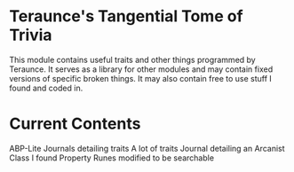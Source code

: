 # Teraunce's Tangential Tome of Trivia
This module contains useful traits and other things programmed by Teraunce. It serves as a library for other modules and may contain fixed versions of specific broken things. It may also contain free to use stuff I found and coded in.

# Current Contents
ABP-Lite
Journals detailing traits
A lot of traits
Journal detailing an Arcanist Class I found
Property Runes modified to be searchable
